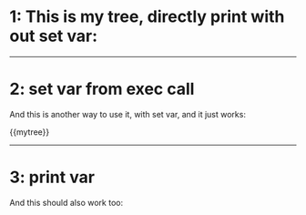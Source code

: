 # 1: This is my tree, directly print with out set var:

<!-- xmd:
exec tree /data/data/com.termux/files/home/xmd/src/
-->

---

# 2: set var from exec call

And this is another way to use it, with set var, <!-- xmd:
set mytree = exec tree /data/data/com.termux/files/home/xmd/src/
-->and it just works:

{{mytree}}

---

# 3: print var

And this should also work too:

<!-- xmd:
print(mytree)
-->